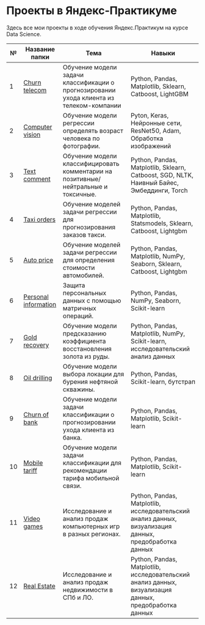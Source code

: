# Проекты в Яндекс-Практикуме

Здесь все мои проекты в ходе обучения Яндекс.Практикум на курсе Data Science.

| **№** 	| **Название папки**   	| **Тема**                                                                            	| **Навыки**                                                                                        	|
|-------	|----------------------	|-------------------------------------------------------------------------------------	|---------------------------------------------------------------------------------------------------	|
| 1     	| <a href="https://github.com/tashacraft/yandex-practicum/tree/main/Churn%20telecom">Churn telecom</a>      	| Обучение модели задачи классификации о прогнозировании ухода клиента из телеком-компании                 	| Python, Pandas, Matplotlib, Sklearn, Catboost, LightGBM                                                                                      	|
| 2     	| <a href="https://github.com/tashacraft/yandex-practicum/tree/main/Computer%20vision">Computer vision</a>      	| Обучение модели регрессии определять возраст человека по фотографии.                 	| Pyton, Keras, Нейронные сети, ResNet50, Adam, Обработка изображений                                                                                      	|
| 3     	| <a href="https://github.com/tashacraft/yandex-practicum/tree/main/Text%20comment">Text comment</a>        	| Обучение модели классифицировать комментарии на позитивные/нейтральные и токсичные. 	| Python, Pandas, Matplotlib, Sklearn, Catboost, SGD, NLTK, Наивный Байес, Эмбеддинги, Torch                 	|
| 4     	| <a href="https://github.com/tashacraft/yandex-practicum/tree/main/Taxi%20orders">Taxi orders</a>          	| Обучение моделей задачи регрессии для прогнозирования заказов такси.                	| Python, Pandas, Matplotlib, Statsmodels, Sklearn, Catboost, Lightgbm                                    	|
| 5     	| <a href="https://github.com/tashacraft/yandex-practicum/tree/main/Auto%20price">Auto price</a>           	| Обучение моделей задачи регрессии для определения стоимости автомобилей.            	| Python, Pandas, Matplotlib, NumPy, Seaborn, Sklearn, Catboost, Lightgbm                                  	|
| 6     	| <a href="https://github.com/tashacraft/yandex-practicum/tree/main/Personal%20information">Personal information</a> 	| Защита персональных данных с помощью матричных операций.                            	| Python, Pandas, NumPy, Seaborn, Scikit-learn                                                          	|
| 7     	| <a href="https://github.com/tashacraft/yandex-practicum/tree/main/Gold%20recovery">Gold recovery</a>        	| Обучение модели предсказанию коэффициента восстановления золота из руды.            	| Python, Pandas, Matplotlib, NumPy, Scikit-learn, исследовательский анализ данных                       	|
| 8     	| <a href="https://github.com/tashacraft/yandex-practicum/tree/main/Oil%20drilling">Oil drilling</a>         	| Обучение модели выбора локации для бурения нефтяной скважины.                       	| Python, Pandas, Scikit-learn, бутстрап                                                               	|
| 9     	| <a href="https://github.com/tashacraft/yandex-practicum/tree/main/Churn%20of%20bank">Churn of bank</a>        	| Обучение модели задачи классификации о прогнозировании ухода клиента из банка.      	| Python, Pandas, Matplotlib, Scikit-learn                                                             	|
| 10     	| <a href="https://github.com/tashacraft/yandex-practicum/tree/main/Mobile%20tariff">Mobile tariff</a>        	| Обучение модели задачи классификации для рекомендации тарифа мобильной связи.       	| Python, Pandas, Matplotlib, Scikit-learn                                                             	|
| 11    	| <a href="https://github.com/tashacraft/yandex-practicum/tree/main/Video%20games">Video games</a>          	| Исследование и анализ продаж компьютерных игр в разных регионах.                    	| Python, Pandas, Matplotlib, исследовательский анализ данных, визуализация данных, предобработка данных 	|
| 12    	| <a href="https://github.com/tashacraft/yandex-practicum/tree/main/Real%20Estate">Real Estate</a>          	| Исследование и анализ продаж недвижимости в СПб и ЛО.                               	| Python, Pandas, Matplotlib, исследовательский анализ данных, визуализация данных, предобработка данных